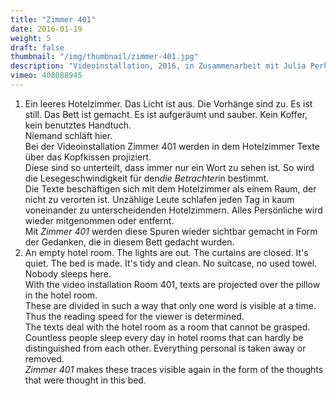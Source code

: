 ```yaml
---
title: "Zimmer 401"
date: 2016-01-19
weight: 5
draft: false
thumbnail: "/img/thumbnail/zimmer-401.jpg"
description: "Videoinstallation, 2016, in Zusammenarbeit mit Julia Perkuhn und Konstantin Richter"
vimeo: 408088945
---
```


1. Ein leeres Hotelzimmer. Das Licht ist aus. Die Vorhänge sind zu. Es ist still. Das Bett ist gemacht. Es ist aufgeräumt und sauber. Kein Koffer, kein benutztes Handtuch. \
Niemand schläft hier. \
Bei der Videoinstallation Zimmer 401 werden in dem Hotelzimmer Texte über das Kopfkissen projiziert. \
Diese sind so unterteilt, dass immer nur ein Wort zu sehen ist. So wird die Lesegeschwindigkeit für den*die Betrachter*in bestimmt. \
Die Texte beschäftigen sich mit dem Hotelzimmer als einem Raum, der nicht zu verorten ist. Unzählige Leute schlafen jeden Tag in kaum voneinander zu unterscheidenden Hotelzimmern. Alles Persönliche wird wieder mitgenommen oder entfernt. \
Mit *Zimmer 401* werden diese Spuren wieder sichtbar gemacht in Form der Gedanken, die in diesem Bett gedacht wurden.
2. An empty hotel room. The lights are out. The curtains are closed. It's quiet. The bed is made. It's tidy and clean. No suitcase, no used towel. \
Nobody sleeps here. \
With the video installation Room 401, texts are projected over the pillow in the hotel room. \
These are divided in such a way that only one word is visible at a time. Thus the reading speed for the viewer is determined. \
The texts deal with the hotel room as a room that cannot be grasped. Countless people sleep every day in hotel rooms that can hardly be distinguished from each other. Everything personal is taken away or removed. \
*Zimmer 401* makes these traces visible again in the form of the thoughts that were thought in this bed.
